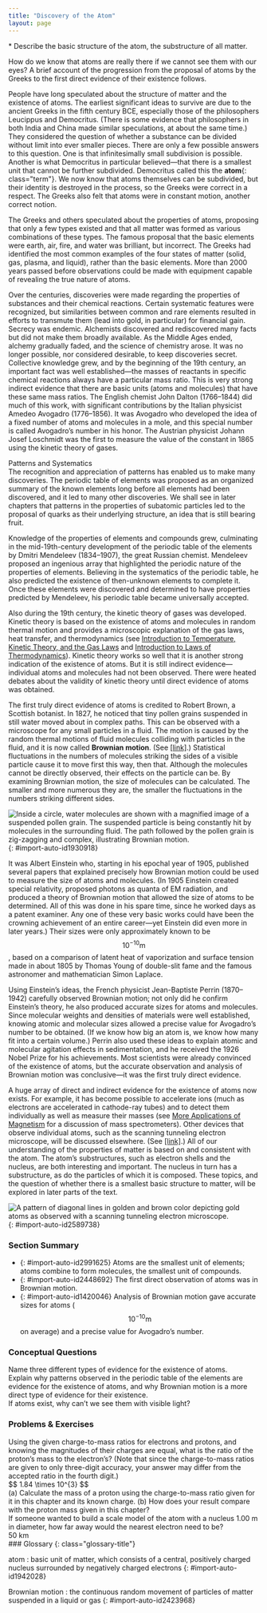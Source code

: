 ```yaml
---
title: "Discovery of the Atom"
layout: page
---
```


<div class="abstract" markdown="1">
* Describe the basic structure of the atom, the substructure of all matter.
</div>

How do we know that atoms are really there if we cannot see them with our eyes? A brief account of the progression from the proposal of atoms by the Greeks to the first direct evidence of their existence follows.

People have long speculated about the structure of matter and the existence of atoms. The earliest significant ideas to survive are due to the ancient Greeks in the fifth century BCE, especially those of the philosophers Leucippus and Democritus. (There is some evidence that philosophers in both India and China made similar speculations, at about the same time.) They considered the question of whether a substance can be divided without limit into ever smaller pieces. There are only a few possible answers to this question. One is that infinitesimally small subdivision is possible. Another is what Democritus in particular believed—that there is a smallest unit that cannot be further subdivided. Democritus called this the **atom**{: class="term"}. We now know that atoms themselves can be subdivided, but their identity is destroyed in the process, so the Greeks were correct in a respect. The Greeks also felt that atoms were in constant motion, another correct notion.

The Greeks and others speculated about the properties of atoms, proposing that only a few types existed and that all matter was formed as various combinations of these types. The famous proposal that the basic elements were earth, air, fire, and water was brilliant, but incorrect. The Greeks had identified the most common examples of the four states of matter (solid, gas, plasma, and liquid), rather than the basic elements. More than 2000 years passed before observations could be made with equipment capable of revealing the true nature of atoms.

Over the centuries, discoveries were made regarding the properties of substances and their chemical reactions. Certain systematic features were recognized, but similarities between common and rare elements resulted in efforts to transmute them (lead into gold, in particular) for financial gain. Secrecy was endemic. Alchemists discovered and rediscovered many facts but did not make them broadly available. As the Middle Ages ended, alchemy gradually faded, and the science of chemistry arose. It was no longer possible, nor considered desirable, to keep discoveries secret. Collective knowledge grew, and by the beginning of the 19th century, an important fact was well established—the masses of reactants in specific chemical reactions always have a particular mass ratio. This is very strong indirect evidence that there are basic units (atoms and molecules) that have these same mass ratios. The English chemist John Dalton (1766–1844) did much of this work, with significant contributions by the Italian physicist Amedeo Avogadro (1776–1856). It was Avogadro who developed the idea of a fixed number of atoms and molecules in a mole, and this special number is called Avogadro’s number in his honor. The Austrian physicist Johann Josef Loschmidt was the first to measure the value of the constant in 1865 using the kinetic theory of gases.

<div class="note" data-has-label="true" data-label="" markdown="1">
<div class="title">
Patterns and Systematics
</div>
The recognition and appreciation of patterns has enabled us to make many discoveries. The periodic table of elements was proposed as an organized summary of the known elements long before all elements had been discovered, and it led to many other discoveries. We shall see in later chapters that patterns in the properties of subatomic particles led to the proposal of quarks as their underlying structure, an idea that is still bearing fruit.

</div>

Knowledge of the properties of elements and compounds grew, culminating in the mid-19th-century development of the periodic table of the elements by Dmitri Mendeleev (1834–1907), the great Russian chemist. Mendeleev proposed an ingenious array that highlighted the periodic nature of the properties of elements. Believing in the systematics of the periodic table, he also predicted the existence of then-unknown elements to complete it. Once these elements were discovered and determined to have properties predicted by Mendeleev, his periodic table became universally accepted.

Also during the 19th century, the kinetic theory of gases was developed. Kinetic theory is based on the existence of atoms and molecules in random thermal motion and provides a microscopic explanation of the gas laws, heat transfer, and thermodynamics (see [Introduction to Temperature, Kinetic Theory, and the Gas Laws](/m42213) and [Introduction to Laws of Thermodynamics](/m42231)). Kinetic theory works so well that it is another strong indication of the existence of atoms. But it is still indirect evidence—individual atoms and molecules had not been observed. There were heated debates about the validity of kinetic theory until direct evidence of atoms was obtained.

The first truly direct evidence of atoms is credited to Robert Brown, a Scottish botanist. In 1827, he noticed that tiny pollen grains suspended in still water moved about in complex paths. This can be observed with a microscope for any small particles in a fluid. The motion is caused by the random thermal motions of fluid molecules colliding with particles in the fluid, and it is now called **Brownian motion**. (See [\[link\]](#import-auto-id1930918).) Statistical fluctuations in the numbers of molecules striking the sides of a visible particle cause it to move first this way, then that. Although the molecules cannot be directly observed, their effects on the particle can be. By examining Brownian motion, the size of molecules can be calculated. The smaller and more numerous they are, the smaller the fluctuations in the numbers striking different sides.

 ![Inside a circle, water molecules are shown with a magnified image of a suspended pollen grain. The suspended particle is being constantly hit by molecules in the surrounding fluid. The path followed by the pollen grain is zig-zagging and complex, illustrating Brownian motion.](../resources/Figure_31_01_01a.jpg "The position of a pollen grain in water, measured every few seconds under a microscope, exhibits Brownian motion. Brownian motion is due to fluctuations in the number of atoms and molecules colliding with a small mass, causing it to move about in complex paths. This is nearly direct evidence for the existence of atoms, providing a satisfactory alternative explanation cannot be found."){: #import-auto-id1930918}

It was Albert Einstein who, starting in his epochal year of 1905, published several papers that explained precisely how Brownian motion could be used to measure the size of atoms and molecules. (In 1905 Einstein created special relativity, proposed photons as quanta of EM radiation, and produced a theory of Brownian motion that allowed the size of atoms to be determined. All of this was done in his spare time, since he worked days as a patent examiner. Any one of these very basic works could have been the crowning achievement of an entire career—yet Einstein did even more in later years.) Their sizes were only approximately known to be  $$10^{\text{−10}} \text{m} $$ ,
 based on a comparison of latent heat of vaporization and surface tension made in about 1805 by Thomas Young of double-slit fame and the famous astronomer and mathematician Simon Laplace.

Using Einstein’s ideas, the French physicist Jean-Baptiste Perrin (1870–1942) carefully observed Brownian motion; not only did he confirm Einstein’s theory, he also produced accurate sizes for atoms and molecules. Since molecular weights and densities of materials were well established, knowing atomic and molecular sizes allowed a precise value for Avogadro’s number to be obtained. (If we know how big an atom is, we know how many fit into a certain volume.) Perrin also used these ideas to explain atomic and molecular agitation effects in sedimentation, and he received the 1926 Nobel Prize for his achievements. Most scientists were already convinced of the existence of atoms, but the accurate observation and analysis of Brownian motion was conclusive—it was the first truly direct evidence.

A huge array of direct and indirect evidence for the existence of atoms now exists. For example, it has become possible to accelerate ions (much as electrons are accelerated in cathode-ray tubes) and to detect them individually as well as measure their masses (see [More Applications of Magnetism](/m42388) for a discussion of mass spectrometers). Other devices that observe individual atoms, such as the scanning tunneling electron microscope, will be discussed elsewhere. (See [\[link\]](#import-auto-id2589738).) All of our understanding of the properties of matter is based on and consistent with the atom. The atom’s substructures, such as electron shells and the nucleus, are both interesting and important. The nucleus in turn has a substructure, as do the particles of which it is composed. These topics, and the question of whether there is a smallest basic structure to matter, will be explored in later parts of the text.

![A pattern of diagonal lines in golden and brown color depicting gold atoms as observed with a scanning tunneling electron microscope.](../resources/Figure_31_01_02a.jpg "Individual atoms can be detected with devices such as the scanning tunneling electron microscope that produced this image of individual gold atoms on a graphite substrate. (credit: Erwin Rossen, Eindhoven University of Technology, via Wikimedia Commons)"){: #import-auto-id2589738}

### Section Summary

* {: #import-auto-id2991625} Atoms are the smallest unit of elements; atoms combine to form molecules, the smallest unit of compounds.
* {: #import-auto-id2448692} The first direct observation of atoms was in Brownian motion.
* {: #import-auto-id1420046} Analysis of Brownian motion gave accurate sizes for atoms (
   $$10^{\text{−10}} \text{m} $$ on average) and a precise value for Avogadro’s number.

### Conceptual Questions

<div class="exercise" data-element-type="conceptual-questions">
<div class="problem" markdown="1">
Name three different types of evidence for the existence of atoms.

</div>
</div>

<div class="exercise" data-element-type="conceptual-questions">
<div class="problem" markdown="1">
Explain why patterns observed in the periodic table of the elements are evidence for the existence of atoms, and why Brownian motion is a more direct type of evidence for their existence.

</div>
</div>

<div class="exercise" data-element-type="conceptual-questions">
<div class="problem" markdown="1">
If atoms exist, why can’t we see them with visible light?

</div>
</div>

### Problems &amp; Exercises

<div class="exercise" data-element-type="problems-exercises">
<div class="problem" markdown="1">
Using the given charge-to-mass ratios for electrons and protons, and knowing the magnitudes of their charges are equal, what is the ratio of the proton’s mass to the electron’s? (Note that since the charge-to-mass ratios are given to only three-digit accuracy, your answer may differ from the accepted ratio in the fourth digit.)

</div>
<div class="solution" markdown="1">
 $$ 1.84 \times 10^{3}  $$
</div>
</div>

<div class="exercise" data-element-type="problems-exercises">
<div class="problem" markdown="1">
(a) Calculate the mass of a proton using the charge-to-mass ratio given for it in this chapter and its known charge. (b) How does your result compare with the proton mass given in this chapter?

</div>
</div>

<div class="exercise" data-element-type="problems-exercises">
<div class="problem" markdown="1">
If someone wanted to build a scale model of the atom with a nucleus 1.00 m in diameter, how far away would the nearest electron need to be?

</div>
<div class="solution" markdown="1">
50 km

</div>
</div>

<div class="glossary" markdown="1">
### Glossary
{: class="glossary-title"}

atom
: basic unit of matter, which consists of a central, positively charged nucleus surrounded by negatively charged electrons
{: #import-auto-id1942028}

Brownian motion
: the continuous random movement of particles of matter suspended in a liquid or gas
{: #import-auto-id2423968}

</div>

